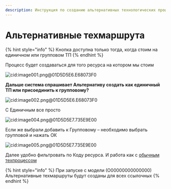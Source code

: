 ```yaml
---
description: Инструкция по созданию альтернативных технологических процессов
---
```


# Альтернативные техмаршрута

{% hint style="info" %}
Кнопка доступна только тогда, когда стоим на единичном или групповом ТП
{% endhint %}

Процесс будет создаваться для того ресурса на котором мы стоим

![cid:image001.png@01D5D5E6.E68073F0](<../../../../.gitbook/assets/0 (112).png>)

**Дальше система спрашивает Альтернативу создать как единичный ТП или присоединить к групповому?**

![cid:image002.png@01D5D5E6.E68073F0](<../../../../.gitbook/assets/1 (107).png>)

С Единичным все просто

![cid:image004.png@01D5D5E7.735E9E00](<../../../../.gitbook/assets/2 (82).png>)

Если же выбрали добавить к Групповому – необходимо выбрать групповой и нажать ОК

![cid:image005.png@01D5D5E7.735E9E00](<../../../../.gitbook/assets/3 (10).png>)

Далее удобно фильтровать по Коду ресурса. И работа как с [обычным техпроцессом](../sozdanie-tp.md)

{% hint style="info" %}
При запуске с модели (О00000000000000) Альтернативные техмаршруты будут созданы для всех ссылочных
{% endhint %}
